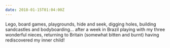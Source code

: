 ```yaml
---
date: 2018-01-15T01:04:00Z
---
```


Lego, board games, playgrounds, hide and seek, digging holes, building sandcastles and bodyboarding… after a week in Brazil playing with my three wonderful nieces, returning to Britain (somewhat bitten and burnt) having rediscovered my inner child!
